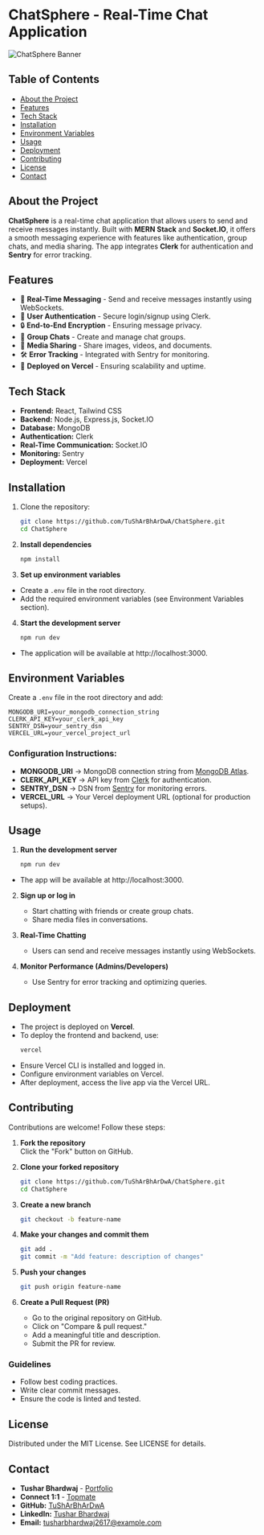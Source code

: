 # ChatSphere - Real-Time Chat Application

![ChatSphere Banner](https://github.com/user-attachments/assets/chatapp-banner.png)

## Table of Contents
- [About the Project](#about-the-project)
- [Features](#features)
- [Tech Stack](#tech-stack)
- [Installation](#installation)
- [Environment Variables](#environment-variables)
- [Usage](#usage)
- [Deployment](#deployment)
- [Contributing](#contributing)
- [License](#license)
- [Contact](#contact)

## About the Project
**ChatSphere** is a real-time chat application that allows users to send and receive messages instantly. Built with **MERN Stack** and **Socket.IO**, it offers a smooth messaging experience with features like authentication, group chats, and media sharing. The app integrates **Clerk** for authentication and **Sentry** for error tracking.

## Features
- 💬 **Real-Time Messaging** - Send and receive messages instantly using WebSockets.
- 🏢 **User Authentication** - Secure login/signup using Clerk.
- 🔒 **End-to-End Encryption** - Ensuring message privacy.
- 👥 **Group Chats** - Create and manage chat groups.
- 📂 **Media Sharing** - Share images, videos, and documents.
- 🛠 **Error Tracking** - Integrated with Sentry for monitoring.
- 🚀 **Deployed on Vercel** - Ensuring scalability and uptime.

## Tech Stack
- **Frontend:** React, Tailwind CSS
- **Backend:** Node.js, Express.js, Socket.IO
- **Database:** MongoDB
- **Authentication:** Clerk
- **Real-Time Communication:** Socket.IO
- **Monitoring:** Sentry
- **Deployment:** Vercel

## Installation
1. Clone the repository:
   ```sh
   git clone https://github.com/TuShArBhArDwA/ChatSphere.git
   cd ChatSphere
   ```
2. **Install dependencies**
   ```sh
   npm install
   ```
3. **Set up environment variables**
- Create a `.env` file in the root directory.
- Add the required environment variables (see Environment Variables section).

4. **Start the development server**
   ```sh
   npm run dev
   ```
- The application will be available at http://localhost:3000.

## Environment Variables
Create a `.env` file in the root directory and add:
```env
MONGODB_URI=your_mongodb_connection_string
CLERK_API_KEY=your_clerk_api_key
SENTRY_DSN=your_sentry_dsn
VERCEL_URL=your_vercel_project_url
```
### Configuration Instructions:
- **MONGODB_URI** → MongoDB connection string from [MongoDB Atlas](https://www.mongodb.com/atlas).
- **CLERK_API_KEY** → API key from [Clerk](https://clerk.dev/) for authentication.
- **SENTRY_DSN** → DSN from [Sentry](https://sentry.io/) for monitoring errors.
- **VERCEL_URL** → Your Vercel deployment URL (optional for production setups).

## Usage
1. **Run the development server**  
   ```sh
   npm run dev
   ```
- The app will be available at http://localhost:3000.

2. **Sign up or log in**
   - Start chatting with friends or create group chats.
   - Share media files in conversations.
   
3. **Real-Time Chatting**
   - Users can send and receive messages instantly using WebSockets.
   
4. **Monitor Performance (Admins/Developers)**
   - Use Sentry for error tracking and optimizing queries.

## Deployment
- The project is deployed on **Vercel**.
- To deploy the frontend and backend, use:
  ```sh
  vercel
  ```
- Ensure Vercel CLI is installed and logged in.
- Configure environment variables on Vercel.
- After deployment, access the live app via the Vercel URL.

## Contributing
Contributions are welcome! Follow these steps:

1. **Fork the repository**  
   Click the "Fork" button on GitHub.

2. **Clone your forked repository**  
   ```sh
   git clone https://github.com/TuShArBhArDwA/ChatSphere.git
   cd ChatSphere
   ```

3. **Create a new branch**
   ```sh
   git checkout -b feature-name
   ```

4. **Make your changes and commit them**
   ```sh
   git add .
   git commit -m "Add feature: description of changes"
   ```

5. **Push your changes**
   ```sh
   git push origin feature-name
   ```

6. **Create a Pull Request (PR)**
   - Go to the original repository on GitHub.
   - Click on "Compare & pull request."
   - Add a meaningful title and description.
   - Submit the PR for review.

### Guidelines
- Follow best coding practices.
- Write clear commit messages.
- Ensure the code is linted and tested.

## License
Distributed under the MIT License. See LICENSE for details.

## Contact
- **Tushar Bhardwaj** - [Portfolio](https://tushar-bhardwaj.vercel.app/)
- **Connect 1:1** - [Topmate](https://topmate.io/tusharbhardwaj)
- **GitHub:** [TuShArBhArDwA](https://github.com/TuShArBhArDwA)
- **LinkedIn:** [Tushar Bhardwaj](https://www.linkedin.com/in/bhardwajtushar2004/)
- **Email:** [tusharbhardwaj2617@example.com](mailto:tusharbhardwaj2617@example.com)

